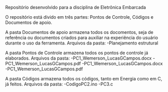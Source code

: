 Repositório desenvolvido para a disciplina de Eletrônica Embarcada



O repositório está divido em três partes: Pontos de Controle, Códigos e Documentos de apoio.

A pasta Documentos de apoio armazena todos os docomentos, seja de referência ou documentos criados para
auxiliar na experiência do usuário durante o uso da ferramenta.
Arquivos da pasta:
-Planejamento estrutural

A pasta Pontos de Controle armazena todos os pontos de controle já elaborados.
Arquivos da pasta:
-PC1_Wemerson_LucasGCampos.docx
-PC1_Wemerson_LucasGCampos.pdf
-PC1_Wemerson_LucasGCampos.docx
-PC1_Wemerson_LucasGCampos.pdf

A pasta Códigos armazena todos os códigos, tanto em Energia como em C, já feitos.
Arquivos da pasta:
-CodigoPC2.ino
-PC3.c



